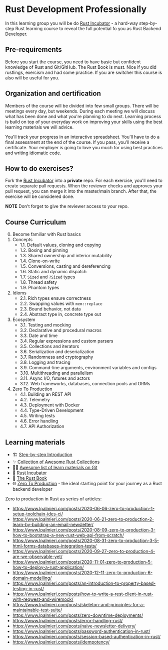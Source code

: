 # Rust Development Professionally

In this learning group you will be do [Rust Incubator](https://github.com/rust-lang-ua/rust_incubator_eng) -
a hard-way step-by-step Rust learning course to reveal the full potential fo you as Rust Backend Developer.

## Pre-requirements

Before you start the course, you need to have basic but confident knowledge of Rust and Git/GitHub.
The Rust Book is must. Nice if you did rustlings, exercism and had some practice. If you are switcher this course is also will be useful for you.

## Organization and certification

Members of the course will be divided into few small groups. There will be meetings every day, but weekends. During each meeting  we will discuss what has been done and what you're planning to do next. Learning process is build on top of your everyday work on improving your skills using the best learning materials we will advice.

You'll track your progress in an interactive spreadsheet. You'll have to do a final assessment at the end of the course. If you pass, you'll receive a certificate. Your employer is going to love you much for using best practices and writing idiomatic code.

## How to do exercises?

Fork the [Rust Incubator](https://github.com/rust-lang-ua/rust_incubator_eng) into a **private** repo.
For each exercise, you'll need to create separate pull requests.
When the reviewer checks and approves your pull request, you can merge it into the master/main branch. After that, the exercise will be considered done.

**NOTE** Don't forget to give the reviewer access to your repo.

## Course Curriculum

0. Become familiar with Rust basics
1. Concepts
    - 1.1. Default values, cloning and copying
    - 1.2. Boxing and pinning
    - 1.3. Shared ownership and interior mutability
    - 1.4. Clone-on-write
    - 1.5. Conversions, casting and dereferencing
    - 1.6. Static and dynamic dispatch
    - 1.7. `Sized` and `?Sized` types
    - 1.8. Thread safety
    - 1.9. Phantom types
2. Idioms
    - 2.1. Rich types ensure correctness
    - 2.2. Swapping values with `mem::replace`
    - 2.3. Bound behavior, not data
    - 2.4. Abstract type in, concrete type out
3. Ecosystem
    - 3.1. Testing and mocking
    - 3.2. Declarative and procedural macros
    - 3.3. Date and time
    - 3.4. Regular expressions and custom parsers
    - 3.5. Collections and iterators
    - 3.6. Serialization and deserialization
    - 3.7. Randomness and cryptography
    - 3.8. Logging and tracing
    - 3.9. Command-line arguments, environment variables and configs
    - 3.10. Multithreading and parallelism
    - 3.11. Async I/O, futures and actors
    - 3.12. Web frameworks, databases, connection pools and ORMs
4. Zero To Production
    - 4.1. Building an REST API
    - 4.2. Telemetry
    - 4.3. Deployment with Docker
    - 4.4. Type-Driven Development
    - 4.5. Writing tests
    - 4.6. Error handling
    - 4.7. API Authorization

## Learning materials

- 🏗️ [Step-by-step Introduction](https://github.com/rust-lang-ua/learn_rust_together/blob/master/introduction.md)
- ✨ [Collection of Awesome Rust Collections](https://github.com/rust-lang-ua/learn_rust_together)
- 👩‍🎓 [Awesome list of learn materials on Git](https://github.com/Learn-Together-Pro/LearnGitTogether)
- 💪 [Rust Incubator](https://github.com/rust-lang-ua/rust_incubator_eng)
- 🔰 [The Rust Book](https://doc.rust-lang.org/book/)
- 🌐 [Zero To Production](https://www.zero2prod.com/index.html?country=Ukraine&discount_code=EEU60) - the ideal starting point for your journey as a Rust backend developer

Zero to production in Rust as series of articles:

- https://www.lpalmieri.com/posts/2020-06-06-zero-to-production-1-setup-toolchain-ides-ci/
- https://www.lpalmieri.com/posts/2020-06-21-zero-to-production-2-learn-by-building-an-email-newsletter/
- https://www.lpalmieri.com/posts/2020-08-09-zero-to-production-3-how-to-bootstrap-a-new-rust-web-api-from-scratch/
- https://www.lpalmieri.com/posts/2020-08-31-zero-to-production-3-5-html-forms-databases-integration-tests/
- https://www.lpalmieri.com/posts/2020-09-27-zero-to-production-4-are-we-observable-yet/
- https://www.lpalmieri.com/posts/2020-11-01-zero-to-production-5-how-to-deploy-a-rust-application/
- https://www.lpalmieri.com/posts/2020-12-11-zero-to-production-6-domain-modelling/
- https://www.lpalmieri.com/posts/an-introduction-to-property-based-testing-in-rust/
- https://www.lpalmieri.com/posts/how-to-write-a-rest-client-in-rust-with-reqwest-and-wiremock/
- https://www.lpalmieri.com/posts/skeleton-and-principles-for-a-maintainable-test-suite/
- https://www.lpalmieri.com/posts/zero-downtime-deployments/
- https://www.lpalmieri.com/posts/error-handling-rust/
- https://www.lpalmieri.com/posts/naive-newsletter-delivery/
- https://www.lpalmieri.com/posts/password-authentication-in-rust/
- https://www.lpalmieri.com/posts/session-based-authentication-in-rust/
- https://www.lpalmieri.com/posts/idempotency/
